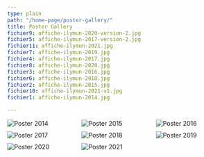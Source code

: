 ```yaml
---
type: plain
path: "/home-page/poster-gallery/"
title: Poster Gallery
fichier9: affiche-ilymun-2020-version-2.jpg
fichier5: affiche-ilymun-2017-version-2.jpg
fichier11: affiche-ilymun-2021.jpg
fichier7: affiche-ilymun-2019.jpg
fichier4: affiche-ilymun-2017.jpg
fichier8: affiche-ilymun-2020.jpg
fichier3: affiche-ilymun-2016.jpg
fichier6: affiche-ilymun-2018.jpg
fichier2: affiche-ilymun-2015.jpg
fichier10: affiche-ilymun-2021-v1.jpg
fichier1: affiche-ilymun-2014.jpg

---
```



<div class="wrapper" style="display:grid;grid-template-columns:repeat(3,1fr);grid-gap:10px;">

<img src="../../../../uploads/affiche-ilymun-2014.jpg" alt="Poster 2014">

<img src="../../../../uploads/affiche-ilymun-2015.jpg" alt="Poster 2015">

<img src="../../../../uploads/affiche-ilymun-2016.jpg" alt="Poster 2016">

<img src="../../../../uploads/affiche-ilymun-2017.jpg" alt="Poster 2017">

<img src="../../../../uploads/affiche-ilymun-2018.jpg" alt="Poster 2018">

<img src="../../../../uploads/affiche-ilymun-2019.jpg" alt="Poster 2019">

<img src="../../../../uploads/affiche-ilymun-2020.jpg" alt="Poster 2020">

<img src="../../../../uploads/affiche-ilymun-2021.jpg" alt="Poster 2021">

</div>

